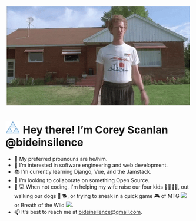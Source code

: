 <p align="center">
  <img src="/napoleon-dynamite-wave.gif" alt="Napoleon Dynamite waving hi.">
</p>

# <img src="/blue-triforce.png" width="40px"> Hey there! I’m Corey Scanlan @bideinsilence

- :pray: My preferred prounouns are he/him.
- :mag_right: I’m interested in software engineering and web development.
- :books: I’m currently learning Django, Vue, and the Jamstack.
- :handshake: I’m looking to collaborate on something Open Source.
- :no_entry_sign: :computer: When not coding, I'm helping my wife raise our four kids :family_man_woman_girl_girl:, out walking our dogs :walking: :dog2:, or trying to sneak in a quick game :video_game: of MTG <img src="/"> or Breath of the Wild <img src="/">.
- :mailbox: It's best to reach me at <bideinsilence@gmail.com>.

<!---
bideinsilence/bideinsilence is a ✨ special ✨ repository because its `README.md` (this file) appears on your GitHub profile.
You can click the Preview link to take a look at your changes.
--->
